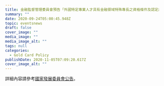 ```yaml
---
title: 金融監督管理委員會預告「外國特定專業人才具有金融領域特殊專長之資格條件及認定原則」修正草案
summary: ""
date: 2020-09-24T05:00:45.948Z
topic: eventsnews
draft: false
cover_image: ""
media_image: ""
media_image_alt: ""
tags: null
categories:
  - Gold Card Policy
publishDate: 2020-11-05T07:09:20.617Z
cover_image_alt: ""
---
```

詳細內容請參考[國家發展委員會公告](https://join.gov.tw/policies/detail/03101e40-569b-4a0d-aae8-4b9af38e97f9#middle)。